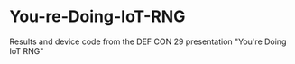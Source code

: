 # You-re-Doing-IoT-RNG
Results and device code from the DEF CON 29 presentation "You're Doing IoT RNG"
